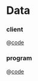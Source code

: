 # Data

### client
@[code](@/program/101/data/client/main.go)

### program
@[code](@/program/101/data/program/src/lib.rs)
